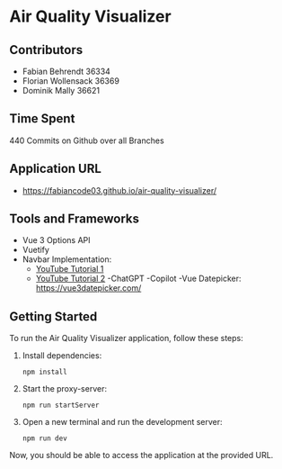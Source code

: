 # Air Quality Visualizer

## Contributors

- Fabian Behrendt 36334
- Florian Wollensack 36369
- Dominik Mally 36621

## Time Spent

440 Commits on Github over all Branches

## Application URL

- https://fabiancode03.github.io/air-quality-visualizer/

## Tools and Frameworks

- Vue 3 Options API
- Vuetify
- Navbar Implementation:
  - [YouTube Tutorial 1](https://www.youtube.com/watch?v=pbU9JxMriOo)
  - [YouTube Tutorial 2](https://www.youtube.com/watch?v=Qnj5CsUD0cs&t=12s)
    -ChatGPT
    -Copilot
    -Vue Datepicker: https://vue3datepicker.com/

## Getting Started

To run the Air Quality Visualizer application, follow these steps:

1. Install dependencies:

   ```
   npm install
   ```

2. Start the proxy-server:

   ```
   npm run startServer
   ```

3. Open a new terminal and run the development server:
   ```
   npm run dev
   ```

Now, you should be able to access the application at the provided URL.
